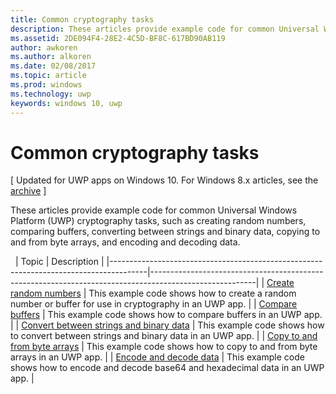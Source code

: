 ---title: Common cryptography tasksdescription: These articles provide example code for common Universal Windows Platform (UWP) cryptography tasks, such as creating random numbers, comparing buffers, converting between strings and binary data, copying to and from byte arrays, and encoding and decoding data.ms.assetid: 2DE094F4-28E2-4C5D-BF8C-617BD90AB119author: awkorenms.author: alkorenms.date: 02/08/2017ms.topic: articlems.prod: windowsms.technology: uwpkeywords: windows 10, uwp---# Common cryptography tasks\[ Updated for UWP apps on Windows 10. For Windows 8.x articles, see the [archive](http://go.microsoft.com/fwlink/p/?linkid=619132) \]These articles provide example code for common Universal Windows Platform (UWP) cryptography tasks, such as creating random numbers, comparing buffers, converting between strings and binary data, copying to and from byte arrays, and encoding and decoding data. | Topic                                                                                 | Description                                                                                            ||---------------------------------------------------------------------------------------|--------------------------------------------------------------------------------------------------------|| [Create random numbers](create-random-numbers.md)                                     | This example code shows how to create a random number or buffer for use in cryptography in an UWP app. || [Compare buffers](compare-buffers.md)                                                 | This example code shows how to compare buffers in an UWP app.                                          || [Convert between strings and binary data](convert-between-strings-and-binary-data.md) | This example code shows how to convert between strings and binary data in an UWP app.                  || [Copy to and from byte arrays](copy-to-and-from-byte-arrays.md)                       | This example code shows how to copy to and from byte arrays in an UWP app.                             || [Encode and decode data](encode-and-decode-data.md)                                   | This example code shows how to encode and decode base64 and hexadecimal data in an UWP app.            | 